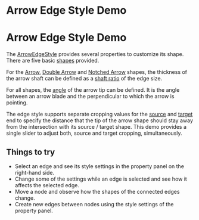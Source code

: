 <!--
 //////////////////////////////////////////////////////////////////////////////
 // @license
 // This file is part of yFiles for HTML 2.6.0.3.
 // Use is subject to license terms.
 //
 // Copyright (c) 2000-2024 by yWorks GmbH, Vor dem Kreuzberg 28,
 // 72070 Tuebingen, Germany. All rights reserved.
 //
 //////////////////////////////////////////////////////////////////////////////
-->
# Arrow Edge Style Demo

# Arrow Edge Style Demo

The [ArrowEdgeStyle](https://docs.yworks.com/yfileshtml/#/api/ArrowEdgeStyle) provides several properties to customize its shape. There are five basic [shapes](https://docs.yworks.com/yfileshtml/#/api/ArrowEdgeStyle#shape) provided.

For the [Arrow](https://docs.yworks.com/yfileshtml/#/api/ArrowStyleShape#ARROW), [Double Arrow](https://docs.yworks.com/yfileshtml/#/api/ArrowStyleShape#DOUBLE_ARROW) and [Notched Arrow](https://docs.yworks.com/yfileshtml/#/api/ArrowStyleShape#NOTCHED_ARROW) shapes, the thickness of the arrow shaft can be defined as a [shaft ratio](https://docs.yworks.com/yfileshtml/#/api/ArrowEdgeStyle#shaftRatio) of the edge size.

For all shapes, the [angle](https://docs.yworks.com/yfileshtml/#/api/ArrowEdgeStyle#angle) of the arrow tip can be defined. It is the angle between an arrow blade and the perpendicular to which the arrow is pointing.

The edge style supports separate cropping values for the [source](https://docs.yworks.com/yfileshtml/#/api/ArrowEdgeStyle#sourceCropping) and [target](https://docs.yworks.com/yfileshtml/#/api/ArrowEdgeStyle#targetCropping) end to specify the distance that the tip of the arrow shape should stay away from the intersection with its source / target shape. This demo provides a single slider to adjust both, source and target cropping, simultaneously.

## Things to try

- Select an edge and see its style settings in the property panel on the right-hand side.
- Change some of the settings while an edge is selected and see how it affects the selected edge.
- Move a node and observe how the shapes of the connected edges change.
- Create new edges between nodes using the style settings of the property panel.
